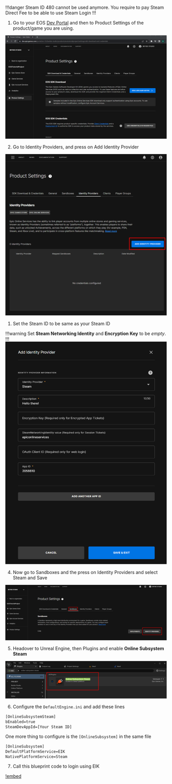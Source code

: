 

!!!danger 
Steam ID 480 cannot be used anymore. You require to pay Steam Direct Fee to be able to use Steam Login
!!!

1. Go to your EOS [Dev Portal](https://dev.epicgames.com/portal/en-US/) and then to Product Settings of the product/game you are using. 

![](/static/image.png)

2. Go to Identity Providers, and press on Add Identity Provider

![](/static/spaces_rX4RNC7NdsMt2GSjBUkF_uploads_IbhDKBCxJgsIPCRwDYGy_image.png)

1. Set the Steam ID to be same as your Steam ID

!!!warning
Set **Steam Networking Identity** and **Encryption Key** to be *empty*. 
!!!
![](/static/image2.png)

4. Now go to Sandboxes and the press on Identity Providers and select Steam and Save

![](/static/Screenshot_15.png)

5. Headover to Unreal Engine, then Plugins and enable **Online Subsystem Steam**

![](/static/image4.png)

6. Configure the `DefaultEngine.ini` and add these lines

```
[OnlineSubsystemSteam]
bEnabled=true
SteamDevAppId=[Your Steam ID]
```

One more thing to configure is the `[OnlineSubsystem]` in the same file

```
[OnlineSubsystem]
DefaultPlatformService=EIK
NativePlatformService=Steam
```

7. Call this blueprint code to login using EIK

[!embed](https://blueprintue.com/render/-dqn5q83/)